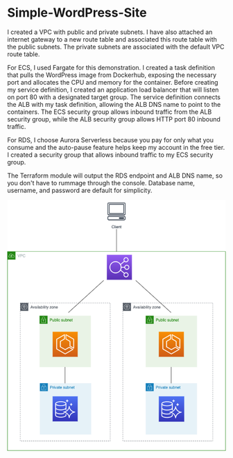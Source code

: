 # Simple-WordPress-Site

I created a VPC with public and private subnets. I have also attached an internet gateway to a new route table and associated this route table with the public subnets. The private subnets are associated with the default VPC route table.

For ECS, I used Fargate for this demonstration. I created a task definition that pulls the WordPress image from Dockerhub, exposing the necessary port and allocates the CPU and memory for the container. Before creating my service definition, I created an application load balancer that will listen on port 80 with a designated target group. The service definition connects the ALB with my task definition, allowing the ALB DNS name to point to the containers. The ECS security group allows inbound traffic from the ALB security group, while the ALB security group allows HTTP port 80 inbound traffic. 

For RDS, I choose Aurora Serverless because you pay for only what you consume and the auto-pause feature helps keep my account in the free tier. I created a security group that allows inbound traffic to my ECS security group.

The Terraform module will output the RDS endpoint and ALB DNS name, so you don't have to rummage through the console. Database name, username, and password are default for simplicity.


![ECS/ALB/RDS/VPC Architecture](arch.png)
